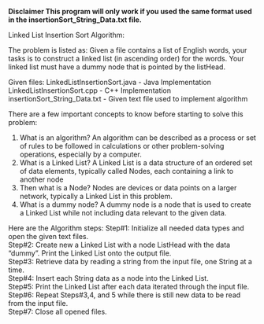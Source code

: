 **Disclaimer
This program will only work if you used the same format used in the insertionSort_String_Data.txt file.**

Linked List Insertion Sort Algorithm:

The problem is listed as:
Given a file contains a list of English words, your tasks is to construct a linked list (in ascending order) for the words.  Your linked list must have a dummy node that is pointed by the listHead.

Given files:
LinkedListInsertionSort.java - Java Implementation
LinkedListInsertionSort.cpp - C++ Implementation
insertionSort_String_Data.txt - Given text file used to implement algorithm

There are a few important concepts to know before starting to solve this problem:
1) What is an algorithm? An algorithm can be described as a process or set of rules to be followed in calculations or other problem-solving operations, especially by a computer.
2) What is a Linked List? A Linked List is a data structure of an ordered set of data elements, typically called Nodes, each containing a link to another node
3) Then what is a Node? Nodes are devices or data points on a larger network, typically a Linked List in this problem.
4) What is a dummy node? A dummy node is a node that is used to create a Linked List while not including data relevant to the given data.

Here are the Algorithm steps:
Step#1: Initialize all needed data types and open the given text files.  
Step#2: Create new a Linked List with a node ListHead with the data “dummy”. Print the Linked List onto the output file.  
Step#3: Retrieve data by reading a string from the input file, one String at a time.  
Step#4: Insert each String data as a node into the Linked List.  
Step#5: Print the Linked List after each data iterated through the input file.  
Step#6: Repeat Steps#3,4, and 5 while there is still new data to be read from the input file.  
Step#7: Close all opened files.  
